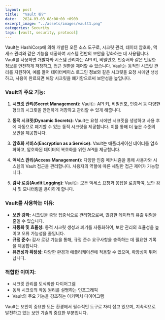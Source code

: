 ```yaml
---
layout: post
title:  "Vault 란?"
date:   2024-03-03 08:00:00 +0900
excerpt_image: "../assets/images/vault1.png"
categories: Security
tags: [vault, security, protocol]
---
```

Vault는 HashiCorp에 의해 개발된 오픈 소스 도구로, 시크릿 관리, 데이터 암호화, 액세스 관리와 같은 기능을 제공하여 시스템 전반의 보안을 강화하는 데 사용됩니다. Vault를 사용하면 개발자와 시스템 관리자는 API 키, 비밀번호, 인증서와 같은 민감한 정보를 안전하게 저장하고, 접근 권한을 제어할 수 있습니다. Vault는 동적인 시크릿 관리를 지원하여, 예를 들어 데이터베이스 로그인 정보와 같은 시크릿을 요청 시에만 생성하고, 사용이 완료되면 해당 시크릿을 폐기함으로써 보안성을 높입니다.

### Vault의 주요 기능:

1. **시크릿 관리(Secret Management):** Vault는 API 키, 비밀번호, 인증서 등 다양한 형태의 시크릿을 안전하게 저장하고 관리할 수 있게 해줍니다.

2. **동적 시크릿(Dynamic Secrets):** Vault는 요청 시에만 시크릿을 생성하고 사용 후에 자동으로 폐기할 수 있는 동적 시크릿을 제공합니다. 이를 통해 더 높은 수준의 보안을 제공합니다.

3. **암호화 서비스(Encryption as a Service):** Vault는 애플리케이션 데이터를 암호화하고, 암호화된 데이터의 복호화를 위한 API를 제공합니다.

4. **액세스 관리(Access Management):** 다양한 인증 메커니즘을 통해 사용자와 시스템의 Vault 접근을 관리합니다. 사용자의 역할에 따른 세밀한 접근 제어가 가능합니다.

5. **감사 로깅(Audit Logging):** Vault는 모든 액세스 요청과 응답을 로깅하여, 보안 감사 및 모니터링을 용이하게 합니다.

### Vault를 사용하는 이유:

- **보안 강화:** 시크릿을 중앙 집중식으로 관리함으로써, 민감한 데이터의 유출 위험을 줄일 수 있습니다.
- **자동화 및 효율성:** 동적 시크릿 생성과 폐기를 자동화하여, 보안 관리의 효율성을 높이고 오류 가능성을 줄입니다.
- **규정 준수:** 감사 로깅 기능을 통해, 규정 준수 요구사항을 충족하는 데 필요한 기록을 제공합니다.
- **유연성과 확장성:** 다양한 환경과 애플리케이션에 적용할 수 있으며, 확장성이 뛰어납니다.

### 적합한 이미지:

- 시크릿 관리를 도식화한 다이어그램
- 동적 시크릿의 작동 원리를 설명하는 인포그래픽
- Vault의 주요 기능을 강조하는 아키텍처 다이어그램

Vault는 보안이 중요한 모든 환경에서 필수적인 도구로 자리 잡고 있으며, 지속적으로 발전하고 있는 보안 기술의 중요한 부분입니다.
